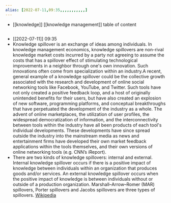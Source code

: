 ```yaml
---
alias: [2022-07-11,09:35,,,,,,,,,,,]
---
```

- [[knowledge]] [[knowledge management]]
table of content
```toc
```

- [[2022-07-11]] 09:35
- Knowledge spillover is an exchange of ideas among individuals. In knowledge management economics, knowledge spillovers are non-rival knowledge market costs incurred by a party not agreeing to assume the costs that has a spillover effect of stimulating technological improvements in a neighbor through one's own innovation. Such innovations often come from specialization within an industry.A recent, general example of a knowledge spillover could be the collective growth associated with the research and development of online social networking tools like Facebook, YouTube, and Twitter.  Such tools have not only created a positive feedback loop, and a host of originally unintended benefits for their users, but have also created an explosion of new software, programming platforms, and conceptual breakthroughs that have perpetuated the development of the industry as a whole.  The advent of online marketplaces, the utilization of user profiles, the widespread democratization of information, and the interconnectivity between tools within the industry have all been products of each tool's individual developments.  These developments have since spread outside the industry into the mainstream media as news and entertainment firms have developed their own market feedback applications within the tools themselves, and their own versions of online networking tools (e.g. CNN’s iReport).
- There are two kinds of knowledge spillovers: internal and external. Internal knowledge spillover occurs if there is a positive impact of knowledge between individuals within an organization that produces goods and/or services. An external knowledge spillover occurs when the positive impact of knowledge is between individuals without or outside of a production organization. Marshall–Arrow–Romer (MAR) spillovers, Porter spillovers and Jacobs spillovers are three types of spillovers.
[Wikipedia](https://en.wikipedia.org/wiki/Knowledge%20spillover)